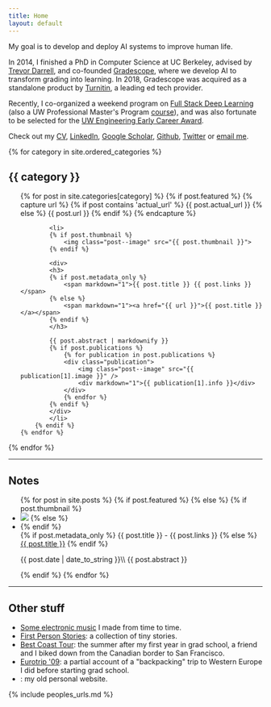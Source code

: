 ```yaml
---
title: Home
layout: default
---
```

My goal is to develop and deploy AI systems to improve human life.

In 2014, I finished a PhD in Computer Science at UC Berkeley, advised by [Trevor Darrell](http://www.eecs.berkeley.edu/~trevor/), and co-founded [Gradescope](https://gradescope.com), where we develop AI to transform grading into learning.
In 2018, Gradescope was acquired as a standalone product by [Turnitin](https://turnitin.com), a leading ed tech provider.

Recently, I co-organized a weekend program on [Full Stack Deep Learning](https://fullstackdeeplearning.com) (also a UW Professional Master's Program [course](https://bit.ly/uwfsdl)), and was also fortunate to be selected for the [UW Engineering Early Career Award](https://www.engr.washington.edu/alumni/diamond/2019honorees#early).

Check out my [CV](/resume/sergey_karayev_cv.pdf), [LinkedIn](https://linkedin.in/in/sergeykarayev/), [Google Scholar](https://scholar.google.com/citations?user=ijmuZ0wAAAAJ), [Github](https://github.com/sergeyk/), [Twitter](https://twitter.com/sergeykarayev) or [email me](mailto:sergeykarayev@gmail.com).

{% for category in site.ordered_categories %}
<h2>{{ category }}</h2>
<ul class="projects">
    {% for post in site.categories[category] %}
        {% if post.featured %}
            {% capture url %}
                {% if post contains 'actual_url' %}
                    {{ post.actual_url }}
                {% else %}
                    {{ post.url }}
                {% endif %}
            {% endcapture %}

            <li>
            {% if post.thumbnail %}
                <img class="post--image" src="{{ post.thumbnail }}">
            {% endif %}

            <div>
            <h3>
            {% if post.metadata_only %}
                <span markdown="1">{{ post.title }} {{ post.links }}</span>
            {% else %}
                <span markdown="1"><a href="{{ url }}">{{ post.title }}</a></span>
            {% endif %}
            </h3>

            {{ post.abstract | markdownify }}
            {% if post.publications %}
                {% for publication in post.publications %}
                <div class="publication">
                    <img class="post--image" src="{{ publication[1].image }}" />
                    <div markdown="1">{{ publication[1].info }}</div>
                </div>
                {% endfor %}
            {% endif %}
            </div>
            </li>
        {% endif %}
    {% endfor %}
</ul>
{% endfor %}

---

## Notes

<ul class="notes">
{% for post in site.posts %}
    {% if post.featured %}
    {% else %}
        {% if post.thumbnail %}
            <li>
            <img class="post--image" src="{{ post.thumbnail }}" />
        {% else %}
            <li class="nothumb">
        {% endif %}
        <div>
        <span class="sans">
        {% if post.metadata_only %}
            <span markdown="1">{{ post.title }} - {{ post.links }}</span>
        {% else %}
            <span markdown="1"><a href="{{ post.url }}">{{ post.title }}</a></span>
        {% endif %}
        </span>
        <p markdown="1">
        {{ post.date | date_to_string }}\\
        {{ post.abstract }}
        </p>
        </div>
        </li>
    {% endif %}
{% endfor %}
</ul>

---

## Other stuff

<ul class="links">
<li class="nothumb">
<a href="https://soundcloud.com/dj-jbgd">Some electronic music</a> I made from time to time.
</li>

<li class="nothumb">
<a href="http://firstpersonstories.tumblr.com/">First Person Stories</a>: a collection of tiny stories.
</li>

<li class="nothumb">
<a href="/archive/best_coast_tour">Best Coast Tour</a>: the summer after my first year in grad school, a friend and I biked down from the Canadian border to San Francisco.
</li>

<li class="nothumb">
<a href="/archive/eurotrip_09">Eurotrip '09</a>: a partial account of a "backpacking" trip to Western Europe I did before starting grad school.
</li>

<li class="nothumb">
<a href="/iamthedivebomber.net"><i class="fa fa-plane"></i></a>: my old personal website.
</li>
</ul>

{% include peoples_urls.md %}

